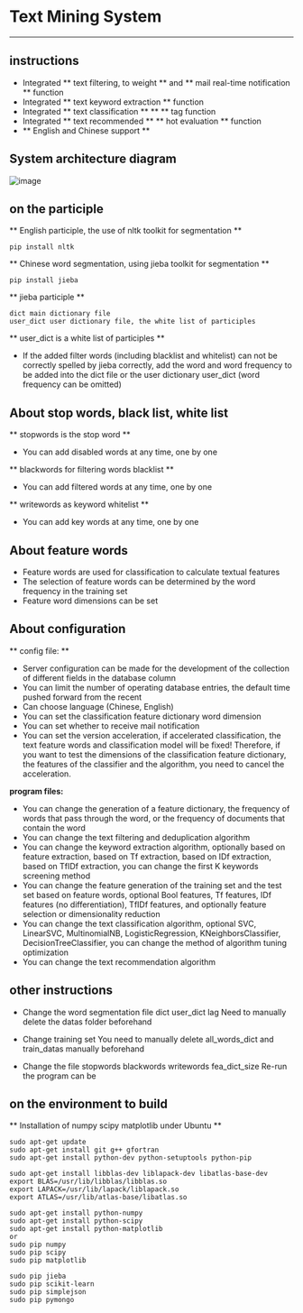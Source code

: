 # Text Mining System

***

## instructions

* Integrated ** text filtering, to weight ** and ** mail real-time notification ** function
* Integrated ** text keyword extraction ** function
* Integrated ** text classification ** ** ** tag function
* Integrated ** text recommended ** ** hot evaluation ** function
* ** English and Chinese support **

## System architecture diagram
![image](Architecture-of-Text-Mining-System.png)

## on the participle
** English participle, the use of nltk toolkit for segmentation **

	pip install nltk 

** Chinese word segmentation, using jieba toolkit for segmentation **

	pip install jieba 

** jieba participle **

	dict main dictionary file
	user_dict user dictionary file, the white list of participles

** user_dict is a white list of participles **
* If the added filter words (including blacklist and whitelist) can not be correctly spelled by jieba correctly, add the word and word frequency to be added into the dict file or the user dictionary user_dict (word frequency can be omitted)

## About stop words, black list, white list

** stopwords is the stop word **
* You can add disabled words at any time, one by one

** blackwords for filtering words blacklist **
* You can add filtered words at any time, one by one

** writewords as keyword whitelist **
* You can add key words at any time, one by one

## About feature words

* Feature words are used for classification to calculate textual features
* The selection of feature words can be determined by the word frequency in the training set
* Feature word dimensions can be set

## About configuration

** config file: **
* Server configuration can be made for the development of the collection of different fields in the database column
* You can limit the number of operating database entries, the default time pushed forward from the recent
* Can choose language (Chinese, English)
* You can set the classification feature dictionary word dimension
* You can set whether to receive mail notification
* You can set the version acceleration, if accelerated classification, the text feature words and classification model will be fixed! Therefore, if you want to test the dimensions of the classification feature dictionary, the features of the classifier and the algorithm, you need to cancel the acceleration.

**program files:**  
* You can change the generation of a feature dictionary, the frequency of words that pass through the word, or the frequency of documents that contain the word
* You can change the text filtering and deduplication algorithm
* You can change the keyword extraction algorithm, optionally based on feature extraction, based on Tf extraction, based on IDf extraction, based on TfIDf extraction, you can change the first K keywords screening method
* You can change the feature generation of the training set and the test set based on feature words, optional Bool features, Tf features, IDf features (no differentiation), TfIDf features, and optionally feature selection or dimensionality reduction
* You can change the text classification algorithm, optional SVC, LinearSVC, MultinomialNB, LogisticRegression, KNeighborsClassifier, DecisionTreeClassifier, you can change the method of algorithm tuning optimization
* You can change the text recommendation algorithm

## other instructions
* Change the word segmentation file dict user_dict lag
Need to manually delete the datas folder beforehand

* Change training set
You need to manually delete all_words_dict and train_datas manually beforehand

* Change the file stopwords blackwords writewords fea_dict_size
Re-run the program can be

## on the environment to build

** Installation of numpy scipy matplotlib under Ubuntu **

    sudo apt-get update
    sudo apt-get install git g++ gfortran
    sudo apt-get install python-dev python-setuptools python-pip
	
    sudo apt-get install libblas-dev liblapack-dev libatlas-base-dev
    export BLAS=/usr/lib/libblas/libblas.so 
    export LAPACK=/usr/lib/lapack/liblapack.so 
    export ATLAS=/usr/lib/atlas-base/libatlas.so
	
	sudo apt-get install python-numpy
	sudo apt-get install python-scipy
	sudo apt-get install python-matplotlib
	or
	sudo pip numpy
	sudo pip scipy
	sudo pip matplotlib	
    
    sudo pip jieba
    sudo pip scikit-learn
    sudo pip simplejson
    sudo pip pymongo

